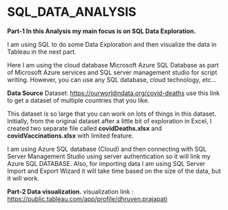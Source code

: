 # SQL_DATA_ANALYSIS

**Part-1 In this Analysis my main focus is on SQL Data Exploration.**

I am using SQL to do some Data Exploration and then visualize the data in Tableau in the next part.

Here I am using the cloud database Microsoft Azure SQL Database as part of Microsoft Azure services and SQL server management studio for script writing.
However, you can use any SQL database, cloud technology, etc...

**Data Source**
Dataset: https://ourworldindata.org/covid-deaths use this link to get a dataset of multiple countries that you like.

This dataset is so large that you can work on lots of things in this dataset. Initially, from the original dataset after a little bit of exploration in Excel, I created two separate file
called **covidDeaths.xlsx** and **covidVaccinations.xlsx** with limited feature.

I am using Azure SQL database (Cloud) and then connecting with SQL Server Management Studio using server authentication so it will link my Azure SQL DATABASE.
Also, for importing data I am using SQL Server Import and Export Wizard it will take time based on the size of the data, but it will work.

**Part-2 Data visualization.**
visualization link : https://public.tableau.com/app/profile/dhruven.prajapati
